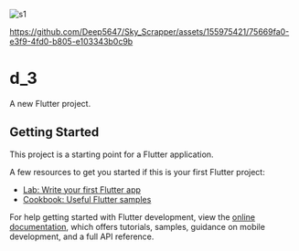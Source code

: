 ![s1](https://github.com/Deep5647/Sky_Scrapper/assets/155975421/0f99475e-5de9-4a8d-9393-e9e5dd61daec)



https://github.com/Deep5647/Sky_Scrapper/assets/155975421/75669fa0-e3f9-4fd0-b805-e103343b0c9b

# d_3

A new Flutter project.

## Getting Started

This project is a starting point for a Flutter application.

A few resources to get you started if this is your first Flutter project:

- [Lab: Write your first Flutter app](https://docs.flutter.dev/get-started/codelab)
- [Cookbook: Useful Flutter samples](https://docs.flutter.dev/cookbook)

For help getting started with Flutter development, view the
[online documentation](https://docs.flutter.dev/), which offers tutorials,
samples, guidance on mobile development, and a full API reference.
